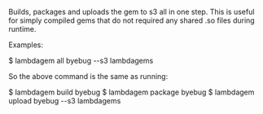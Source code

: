 Builds, packages and uploads the gem to s3 all in one step. This is useful for simply compiled gems that do not required any shared .so files during runtime.

Examples:

  $ lambdagem all byebug --s3 lambdagems

So the above command is the same as running:

  $ lambdagem build byebug
  $ lambdagem package byebug
  $ lambdagem upload byebug --s3 lambdagems
